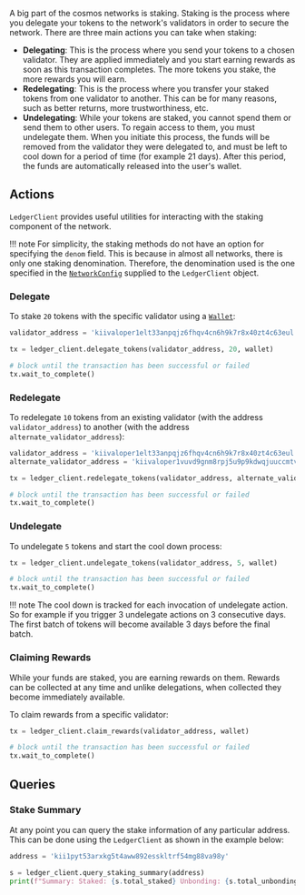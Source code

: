 A big part of the cosmos networks is staking. Staking is the process where you delegate your tokens to the network's validators in order to secure the network. There are three main actions you can take when staking:

* **Delegating**: This is the process where you send your tokens to a chosen validator. They are applied immediately and you start earning rewards as soon as this transaction completes. The more tokens you stake, the more rewards you will earn.
* **Redelegating**: This is the process where you transfer your staked tokens from one validator to another. This can be for many reasons, such as better returns, more trustworthiness, etc.
* **Undelegating**: While your tokens are staked, you cannot spend them or send them to other users. To regain access to them, you must undelegate them. When you initiate this process, the funds will be removed from the validator they were delegated to, and must be left to cool down for a period of time (for example 21 days). After this period, the funds are automatically released into the user's wallet.

## Actions

`LedgerClient` provides useful utilities for interacting with the staking component of the network.

!!! note
    For simplicity, the staking methods do not have an option for specifying the `denom` field. This is because in almost all networks, there is only one staking denomination. Therefore, the denomination used is the one specified in the [`NetworkConfig`](connect-to-network.md) supplied to the `LedgerClient` object.

### Delegate

To stake `20` tokens with the specific validator using a [`Wallet`](wallets-and-keys.md):

```python
validator_address = 'kiivaloper1elt33anpqjz6fhqv4cn6h9k7r8x40zt4c63eul'

tx = ledger_client.delegate_tokens(validator_address, 20, wallet)

# block until the transaction has been successful or failed
tx.wait_to_complete()
```

### Redelegate

To redelegate `10` tokens from an existing validator (with the address `validator_address`) to another (with the address `alternate_validator_address`):

```python
validator_address = 'kiivaloper1elt33anpqjz6fhqv4cn6h9k7r8x40zt4c63eul'
alternate_validator_address = 'kiivaloper1vuvd9gnm8rpj5u9p9kdwqjuuccmtvetum4tf3t'

tx = ledger_client.redelegate_tokens(validator_address, alternate_validator_address, 10, wallet)

# block until the transaction has been successful or failed
tx.wait_to_complete()
```

### Undelegate

To undelegate `5` tokens and start the cool down process:

```python
tx = ledger_client.undelegate_tokens(validator_address, 5, wallet)

# block until the transaction has been successful or failed
tx.wait_to_complete()
```

!!! note
    The cool down is tracked for each invocation of undelegate action. So for example if you trigger 3 undelegate actions on 3 consecutive days. The first batch of tokens will become available 3 days before the final batch.

### Claiming Rewards

While your funds are staked, you are earning rewards on them. Rewards can be collected at any time and unlike delegations, when collected they become immediately available.

To claim rewards from a specific validator: 

```python
tx = ledger_client.claim_rewards(validator_address, wallet)

# block until the transaction has been successful or failed
tx.wait_to_complete()
```

## Queries

### Stake Summary

At any point you can query the stake information of any particular address. This can be done using the `LedgerClient` as shown in the example below:

```python
address = 'kii1pyt53arxkg5t4aww892esskltrf54mg88va98y'

s = ledger_client.query_staking_summary(address)
print(f"Summary: Staked: {s.total_staked} Unbonding: {s.total_unbonding} Rewards: {s.total_rewards}")
```
